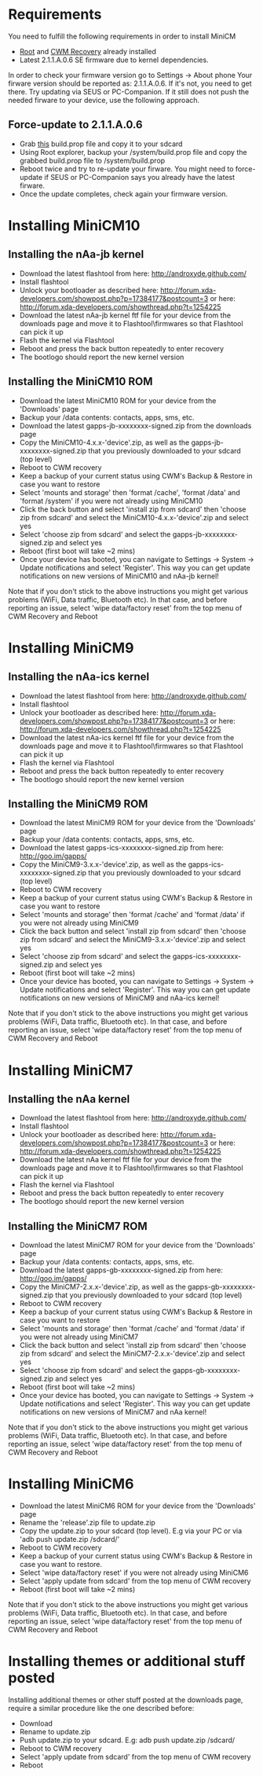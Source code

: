 # Requirements #
You need to fulfill the following requirements in order to install MiniCM
  * [Root](http://forum.xda-developers.com/showthread.php?t=833722) and [CWM Recovery](http://forum.xda-developers.com/showthread.php?t=1105745) already installed
  * Latest 2.1.1.A.0.6 SE firmware due to kernel dependencies.

In order to check your firmware version go to Settings -> About phone
Your firware version should be reported as: 2.1.1.A.0.6. If it's not, you need to get there. Try updating via SEUS or PC-Companion. If it still does not push the needed firware to your device, use the following approach.

## Force-update to 2.1.1.A.0.6 ##
  * Grab [this](http://code.google.com/p/minicm/downloads/detail?name=build.prop#makechanges) build.prop file and copy it to your sdcard
  * Using Root explorer, backup your /system/build.prop file and copy the grabbed build.prop file to /system/build.prop
  * Reboot twice and try to re-update your firware. You might need to force-update if SEUS or PC-Companion says you already have the latest firware.
  * Once the update completes, check again your firmware version.

# Installing MiniCM10 #

## Installing the nAa-jb kernel ##
  * Download the latest flashtool from here: http://androxyde.github.com/
  * Install flashtool
  * Unlock your bootloader as described here: http://forum.xda-developers.com/showpost.php?p=17384177&postcount=3 or here: http://forum.xda-developers.com/showthread.php?t=1254225
  * Download the latest nAa-jb kernel ftf file for your device from the downloads page and move it to Flashtool\firmwares so that Flashtool can pick it up
  * Flash the kernel via Flashtool
  * Reboot and press the back button repeatedly to enter recovery
  * The bootlogo should report the new kernel version

## Installing the MiniCM10 ROM ##
  * Download the latest MiniCM10 ROM for your device from the 'Downloads' page
  * Backup your /data contents: contacts, apps, sms, etc.
  * Download the latest gapps-jb-xxxxxxxx-signed.zip from the downloads page
  * Copy the MiniCM10-4.x.x-'device'.zip, as well as the gapps-jb-xxxxxxxx-signed.zip that you previously downloaded to your sdcard (top level)
  * Reboot to CWM recovery
  * Keep a backup of your current status using CWM's Backup & Restore in case you want to restore
  * Select 'mounts and storage' then 'format /cache', 'format /data' and 'format /system' if you were not already using MiniCM10
  * Click the back button and select 'install zip from sdcard' then 'choose zip from sdcard' and select the MiniCM10-4.x.x-'device'.zip and select yes
  * Select 'choose zip from sdcard' and select the gapps-jb-xxxxxxxx-signed.zip and select yes
  * Reboot (first boot will take ~2 mins)
  * Once your device has booted, you can navigate to Settings -> System -> Update notifications and select 'Register'. This way you can get update notifications on new versions of MiniCM10 and nAa-jb kernel!

Note that if you don't stick to the above instructions you might get various problems (WiFi, Data traffic, Bluetooth etc). In that case, and before reporting an issue, select 'wipe data/factory reset' from the top menu of CWM Recovery and Reboot

# Installing MiniCM9 #

## Installing the nAa-ics kernel ##
  * Download the latest flashtool from here: http://androxyde.github.com/
  * Install flashtool
  * Unlock your bootloader as described here: http://forum.xda-developers.com/showpost.php?p=17384177&postcount=3 or here: http://forum.xda-developers.com/showthread.php?t=1254225
  * Download the latest nAa-ics kernel ftf file for your device from the downloads page and move it to Flashtool\firmwares so that Flashtool can pick it up
  * Flash the kernel via Flashtool
  * Reboot and press the back button repeatedly to enter recovery
  * The bootlogo should report the new kernel version

## Installing the MiniCM9 ROM ##
  * Download the latest MiniCM9 ROM for your device from the 'Downloads' page
  * Backup your /data contents: contacts, apps, sms, etc.
  * Download the latest gapps-ics-xxxxxxxx-signed.zip from here: http://goo.im/gapps/
  * Copy the MiniCM9-3.x.x-'device'.zip, as well as the gapps-ics-xxxxxxxx-signed.zip that you previously downloaded to your sdcard (top level)
  * Reboot to CWM recovery
  * Keep a backup of your current status using CWM's Backup & Restore in case you want to restore
  * Select 'mounts and storage' then 'format /cache' and 'format /data' if you were not already using MiniCM9
  * Click the back button and select 'install zip from sdcard' then 'choose zip from sdcard' and select the MiniCM9-3.x.x-'device'.zip and select yes
  * Select 'choose zip from sdcard' and select the gapps-ics-xxxxxxxx-signed.zip and select yes
  * Reboot (first boot will take ~2 mins)
  * Once your device has booted, you can navigate to Settings -> System -> Update notifications and select 'Register'. This way you can get update notifications on new versions of MiniCM9 and nAa-ics kernel!

Note that if you don't stick to the above instructions you might get various problems (WiFi, Data traffic, Bluetooth etc). In that case, and before reporting an issue, select 'wipe data/factory reset' from the top menu of CWM Recovery and Reboot

# Installing MiniCM7 #

## Installing the nAa kernel ##
  * Download the latest flashtool from here: http://androxyde.github.com/
  * Install flashtool
  * Unlock your bootloader as described here: http://forum.xda-developers.com/showpost.php?p=17384177&postcount=3 or here: http://forum.xda-developers.com/showthread.php?t=1254225
  * Download the latest nAa kernel ftf file for your device from the downloads page and move it to Flashtool\firmwares so that Flashtool can pick it up
  * Flash the kernel via Flashtool
  * Reboot and press the back button repeatedly to enter recovery
  * The bootlogo should report the new kernel version

## Installing the MiniCM7 ROM ##
  * Download the latest MiniCM7 ROM for your device from the 'Downloads' page
  * Backup your /data contents: contacts, apps, sms, etc.
  * Download the latest gapps-gb-xxxxxxxx-signed.zip from here: http://goo.im/gapps/
  * Copy the MiniCM7-2.x.x-'device'.zip, as well as the gapps-gb-xxxxxxxx-signed.zip that you previously downloaded to your sdcard (top level)
  * Reboot to CWM recovery
  * Keep a backup of your current status using CWM's Backup & Restore in case you want to restore
  * Select 'mounts and storage' then 'format /cache' and 'format /data' if you were not already using MiniCM7
  * Click the back button and select 'install zip from sdcard' then 'choose zip from sdcard' and select the MiniCM7-2.x.x-'device'.zip and select yes
  * Select 'choose zip from sdcard' and select the gapps-gb-xxxxxxxx-signed.zip and select yes
  * Reboot (first boot will take ~2 mins)
  * Once your device has booted, you can navigate to Settings -> System -> Update notifications and select 'Register'. This way you can get update notifications on new versions of MiniCM7 and nAa kernel!

Note that if you don't stick to the above instructions you might get various problems (WiFi, Data traffic, Bluetooth etc). In that case, and before reporting an issue, select 'wipe data/factory reset' from the top menu of CWM Recovery and Reboot

# Installing MiniCM6 #
  * Download the latest MiniCM6 ROM for your device from the 'Downloads' page
  * Rename the 'release'.zip file to update.zip
  * Copy the update.zip to your sdcard (top level). E.g via your PC or via 'adb push update.zip /sdcard/'
  * Reboot to CWM recovery
  * Keep a backup of your current status using CWM's Backup & Restore in case you want to restore.
  * Select 'wipe data/factory reset' if you were not already using MiniCM6
  * Select 'apply update from sdcard' from the top menu of CWM recovery
  * Reboot (first boot will take ~2 mins)

Note that if you don't stick to the above instructions you might get various problems (WiFi, Data traffic, Bluetooth etc). In that case, and before reporting an issue, select 'wipe data/factory reset' from the top menu of CWM Recovery and Reboot

# Installing themes or additional stuff posted #
Installing additional themes or other stuff posted at the downloads page, require a similar procedure like the one described before:
  * Download
  * Rename to update.zip
  * Push update.zip to your sdcard. E.g: adb push update.zip /sdcard/
  * Reboot to CWM recovery
  * Select 'apply update from sdcard' from the top menu of CWM recovery
  * Reboot